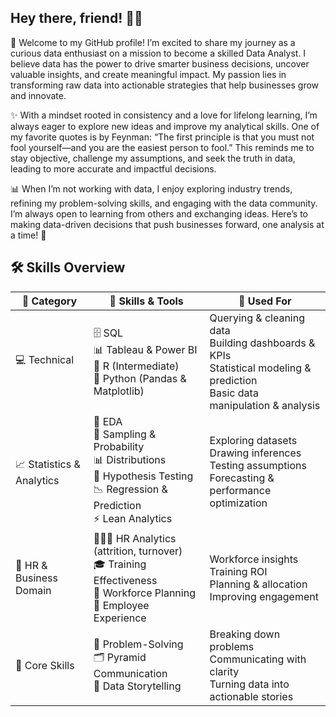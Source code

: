 ## Hey there, friend! 👋✨
🌟 Welcome to my GitHub profile! I’m excited to share my journey as a curious data enthusiast on a mission to become a skilled Data Analyst. I believe data has the power to drive smarter business decisions, uncover valuable insights, and create meaningful impact. My passion lies in transforming raw data into actionable strategies that help businesses grow and innovate.

✨ With a mindset rooted in consistency and a love for lifelong learning, I’m always eager to explore new ideas and improve my analytical skills. One of my favorite quotes is by Feynman: “The first principle is that you must not fool yourself—and you are the easiest person to fool.” This reminds me to stay objective, challenge my assumptions, and seek the truth in data, leading to more accurate and impactful decisions.

📊 When I’m not working with data, I enjoy exploring industry trends, refining my problem-solving skills, and engaging with the data community. I’m always open to learning from others and exchanging ideas. Here’s to making data-driven decisions that push businesses forward, one analysis at a time! 🚀

## 🛠️ Skills Overview  

| 🌟 Category | 🔧 Skills & Tools | 🎯 Used For |
|-------------|------------------|-------------|
| 💻 Technical | 🗄️ SQL <br> 📊 Tableau & Power BI <br> 📐 R (Intermediate) <br> 🐍 Python (Pandas & Matplotlib) | Querying & cleaning data <br> Building dashboards & KPIs <br> Statistical modeling & prediction <br> Basic data manipulation & analysis |
| 📈 Statistics & Analytics | 🔎 EDA <br> 🎲 Sampling & Probability <br> 📊 Distributions <br> 🧪 Hypothesis Testing <br> 📉 Regression & Prediction <br> ⚡ Lean Analytics | Exploring datasets <br> Drawing inferences <br> Testing assumptions <br> Forecasting & performance optimization |
| 👥 HR & Business Domain | 🧑‍🤝‍🧑 HR Analytics (attrition, turnover) <br> 🎓 Training Effectiveness <br> 🏢 Workforce Planning <br> 🌱 Employee Experience | Workforce insights <br> Training ROI <br> Planning & allocation <br> Improving engagement |
| 🧠 Core Skills | 🧩 Problem-Solving <br> 🗂️ Pyramid Communication <br> 📖 Data Storytelling | Breaking down problems <br> Communicating with clarity <br> Turning data into actionable stories |
